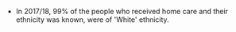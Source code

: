 * In 2017/18, 99% of the people who received home care and their ethnicity was known, were of 'White' ethnicity.
